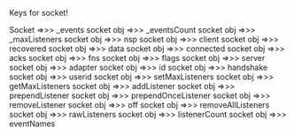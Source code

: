
Keys for socket!

Socket =>>> _events
socket obj  =>>> _eventsCount
socket obj  =>>> _maxListeners
socket obj  =>>> nsp
socket obj  =>>> client
socket obj  =>>> recovered
socket obj  =>>> data
socket obj  =>>> connected
socket obj  =>>> acks
socket obj  =>>> fns
socket obj  =>>> flags
socket obj  =>>> server
socket obj  =>>> adapter
socket obj  =>>> id
socket obj  =>>> handshake
socket obj  =>>> userid
socket obj  =>>> setMaxListeners
socket obj  =>>> getMaxListeners
socket obj  =>>> addListener
socket obj  =>>> prependListener
socket obj  =>>> prependOnceListener
socket obj  =>>> removeListener
socket obj  =>>> off
socket obj  =>>> removeAllListeners
socket obj  =>>> rawListeners
socket obj  =>>> listenerCount
socket obj  =>>> eventNames
